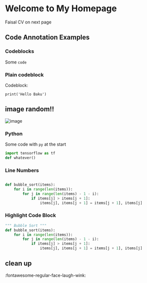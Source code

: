 # Welcome to My Homepage

Faisal CV on next page

## Code Annotation Examples

### Codeblocks

Some `code`

### Plain codeblock

Codeblock:

``` 
print('Hello Baku')

```

## image random!!

![image](https://github.com/user-attachments/assets/ab4c9604-9107-49df-93c1-fc0a4c79f394)


### Python

Some code with `py` at the start


``` py
import tensorflow as tf
def whatever()

```

### Line Numbers


```  py linenums="1"

def bubble_sort(items):
    for i in range(len(items)):
        for j in range(len(items) - 1 - i):
            if items[j] > items[j + 1]:
                items[j], items[j + 1] = items[j + 1], items[j]
```

### Highlight Code Block

``` py hl_lines="3 4"
""" Bubble Sort """
def bubble_sort(items):
    for i in range(len(items)):
        for j in range(len(items) - 1 - i):
            if items[j] > items[j + 1]:
                items[j], items[j + 1] = items[j + 1], items[j]
```

## clean up


:fontawesome-regular-face-laugh-wink:

